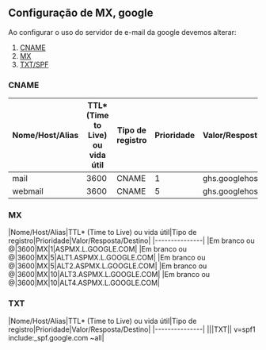 ## Configuração de MX, google ##

Ao configurar o uso do servidor de e-mail da google devemos alterar:
1. [CNAME](https://support.google.com/a/answer/112038?vid=1-635769016297302023-1203656616)
1. [MX](https://support.google.com/a/answer/174125?vid=1-635769016297302023-1203656616)
1. [TXT/SPF](https://support.google.com/a/answer/4568483?hl=en&ref_topic=2759192&vid=1-635769016297302023-1203656616)

### CNAME ###
|Nome/Host/Alias|TTL* (Time to Live) ou vida útil|Tipo de registro|Prioridade|Valor/Resposta/Destino|
|---------------|---------------|---------------|---------------|---------------|
|mail|3600|CNAME|1|ghs.googlehosted.com|
|webmail|3600|CNAME|5|ghs.googlehosted.com|


### MX ###
|Nome/Host/Alias|TTL* (Time to Live) ou vida útil|Tipo de registro|Prioridade|Valor/Resposta/Destino|
|---------------|
|Em branco ou @|3600|MX|1|ASPMX.L.GOOGLE.COM|
|Em branco ou @|3600|MX|5|ALT1.ASPMX.L.GOOGLE.COM|
|Em branco ou @|3600|MX|5|ALT2.ASPMX.L.GOOGLE.COM|
|Em branco ou @|3600|MX|10|ALT3.ASPMX.L.GOOGLE.COM|
|Em branco ou @|3600|MX|10|ALT4.ASPMX.L.GOOGLE.COM|

### TXT ###
|Nome/Host/Alias|TTL* (Time to Live) ou vida útil|Tipo de registro|Prioridade|Valor/Resposta/Destino|
|---------------|
|||TXT|| v=spf1 include:_spf.google.com ~all|


